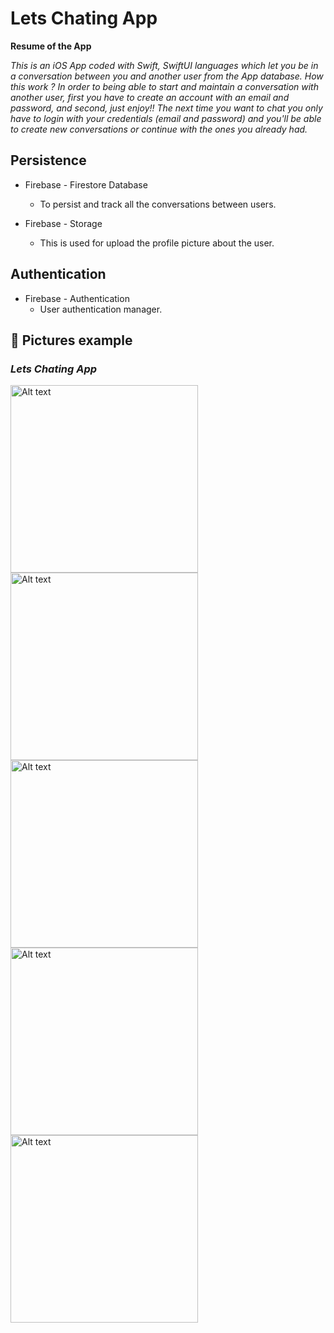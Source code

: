 # Lets Chating App

**Resume of the App**

_This is an iOS App coded with Swift, SwiftUI languages which let you be in a conversation between you and another user from the App database._
_How this work ?_
_In order to being able to start and maintain a conversation with another user, first you have to create an account with an email and password, and second, just enjoy!!_
_The next time you want to chat you only have to login with your credentials (email and password) and you'll be able to create new conversations or continue with the ones you already had._

## Persistence

* Firebase - Firestore Database
    * To persist and track all the conversations between users.

* Firebase - Storage
    * This is used for upload the profile picture about the user.

## Authentication

* Firebase - Authentication
    * User authentication manager.

## 📍 Pictures example
### _Lets Chating App_

<img src="/Resources/login.png" alt="Alt text" title="User authentication" width="300px"></img>
<img src="/Resources/menu.png" alt="Alt text" title="My conversations" width="300px"></img>
<img src="/Resources/profile.png" alt="Alt text" title="View / Edit profile" width="300px"></img>
<img src="/Resources/chat_2.png" alt="Alt text" title="Chat with Red Iron user" width="300px"></img>
<img src="/Resources/chat_1.png" alt="Alt text" title="Delete / Reply message selected" width="300px"></img>
